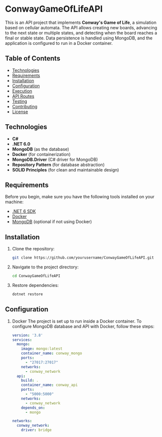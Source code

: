 # ConwayGameOfLifeAPI

This is an API project that implements **Conway's Game of Life**, a simulation based on cellular automata. The API allows creating new boards, advancing to the next state or multiple states, and detecting when the board reaches a final or stable state. Data persistence is handled using MongoDB, and the application is configured to run in a Docker container.

## Table of Contents

- [Technologies](#technologies)
- [Requirements](#requirements)
- [Installation](#installation)
- [Configuration](#configuration)
- [Execution](#execution)
- [API Routes](#api-routes)
- [Testing](#testing)
- [Contributing](#contributing)
- [License](#license)

## Technologies

- **C#**
- **.NET 6.0**
- **MongoDB** (as the database)
- **Docker** (for containerization)
- **MongoDB.Driver** (C# driver for MongoDB)
- **Repository Pattern** (for database abstraction)
- **SOLID Principles** (for clean and maintainable design)

## Requirements

Before you begin, make sure you have the following tools installed on your machine:

- [.NET 6 SDK](https://dotnet.microsoft.com/download/dotnet/6.0)
- [Docker](https://www.docker.com/get-started)
- [MongoDB](https://www.mongodb.com/try/download/community) (optional if not using Docker)

## Installation

1. Clone the repository:
   
   ```bash
   git clone https://github.com/yourusername/ConwayGameOfLifeAPI.git

3. Navigate to the project directory:

   ```bash
   cd ConwayGameOfLifeAPI

4. Restore dependencies:

   ```bash
   dotnet restore

## Configuration

1. Docker
The project is set up to run inside a Docker container. To configure MongoDB database and API with Docker, follow these steps:

   ```yml
   version: '3.8'
   services:
     mongo:
       image: mongo:latest
       container_name: conway_mongo
       ports:
         - "27017:27017"
       networks:
         - conway_network
     api:
       build: .
       container_name: conway_api
       ports:
         - "5000:5000"
       networks:
         - conway_network
       depends_on:
         - mongo
   
   networks:
     conway_network:
       driver: bridge
